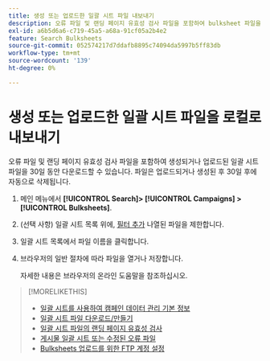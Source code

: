 ```yaml
---
title: 생성 또는 업로드한 일괄 시트 파일 내보내기
description: 오류 파일 및 랜딩 페이지 유효성 검사 파일을 포함하여 bulksheet 파일을 다운로드하는 방법을 알아봅니다.
exl-id: a6b5d6a6-c719-45a5-a68a-91cf05a2b4e2
feature: Search Bulksheets
source-git-commit: 052574217d7ddafb8895c74094da5997b5ff83db
workflow-type: tm+mt
source-wordcount: '139'
ht-degree: 0%

---
```


# 생성 또는 업로드한 일괄 시트 파일을 로컬로 내보내기

오류 파일 및 랜딩 페이지 유효성 검사 파일을 포함하여 생성되거나 업로드된 일괄 시트 파일을 30일 동안 다운로드할 수 있습니다. 파일은 업로드되거나 생성된 후 30일 후에 자동으로 삭제됩니다.

1. 메인 메뉴에서 **[!UICONTROL Search]> [!UICONTROL Campaigns] >[!UICONTROL Bulksheets]**.

1. (선택 사항) 일괄 시트 목록 위에, [필터 추가](/help/search-social-commerce/common-tasks/data-views/ad-hoc-settings/column-filter-apply-from-column-heading.md) 나열된 파일을 제한합니다.

1. 일괄 시트 목록에서 파일 이름을 클릭합니다.

1. 브라우저의 일반 절차에 따라 파일을 열거나 저장합니다.

   자세한 내용은 브라우저의 온라인 도움말을 참조하십시오.

>[!MORELIKETHIS]
>
>* [일괄 시트를 사용하여 캠페인 데이터 관리 기본 정보](bulksheet-about.md)
>* [일괄 시트 파일 다운로드/만들기](/help/search-social-commerce/campaign-management/bulksheets/bulksheet-download.md)
>* [일괄 시트 파일의 랜딩 페이지 유효성 검사](bulksheet-validate-landing-pages.md)
>* [게시물 일괄 시트 또는 수정된 오류 파일](bulksheet-post.md)
>* [Bulksheets 업로드를 위한 FTP 계정 설정](/help/search-social-commerce/campaign-management/bulksheets/bulksheet-ftp-account.md)
